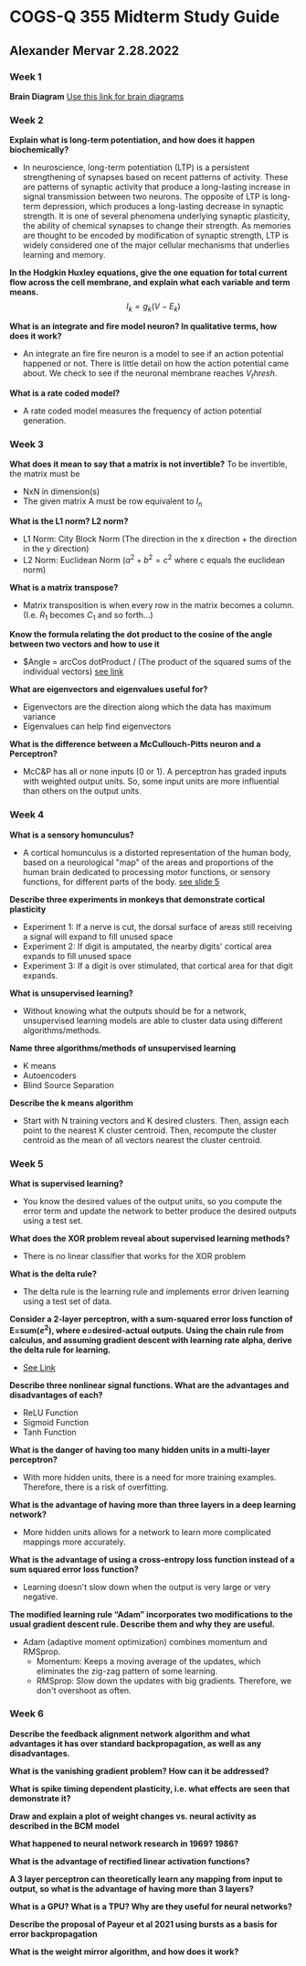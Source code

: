 # COGS-Q 355 Midterm Study Guide
## Alexander Mervar 2.28.2022

### Week 1
**Brain Diagram**
[Use this link for brain diagrams](https://github.com/alexandermervar/cogs-q355/blob/master/Midterm/Midterm%20Slides/1%20-%20Intro.pdf)

### Week 2
**Explain what is long-term potentiation, and how does it happen biochemically?**
- In neuroscience, long-term potentiation (LTP) is a persistent strengthening of synapses based on recent patterns of activity. These are patterns of synaptic activity that produce a long-lasting increase in signal transmission between two neurons. The opposite of LTP is long-term depression, which produces a long-lasting decrease in synaptic strength.
It is one of several phenomena underlying synaptic plasticity, the ability of chemical synapses to change their strength. As memories are thought to be encoded by modification of synaptic strength, LTP is widely considered one of the major cellular mechanisms that underlies learning and memory.

**In the Hodgkin Huxley equations, give the one equation for total current flow across the cell membrane, and explain what each variable and term means.**
$$
I_k = g_k (V-E_k)
$$

**What is an integrate and fire model neuron?  In qualitative terms, how does it work?**
- An integrate an fire fire neuron is a model to see if an action potential happened or not. There is little detail on how the action potential came about. We check to see if the neuronal membrane reaches $V_thresh$.

**What is a rate coded model?**
- A rate coded model measures the frequency of action potential generation.

### Week 3
**What does it mean to say that a matrix is not invertible?**
To be invertible, the matrix must be
- NxN in dimension(s)
- The given matrix A must be row equivalent to $I_n$

**What is the L1 norm?  L2 norm?**
- L1 Norm: City Block Norm (The direction in the x direction + the direction in the y direction)
- L2 Norm: Euclidean Norm ($a^2 + b^2 = c^2$ where c equals the euclidean norm)

**What is a matrix transpose?**
- Matrix transposition is when every row in the matrix becomes a column. (I.e. $R_1$ becomes $C_1$ and so forth...)

**Know the formula relating the dot product to the cosine of the angle between two vectors and how to use it**
- $Angle = arcCos dotProduct / (The product of the squared sums of the individual vectors) [see link](https://github.com/alexandermervar/cogs-q355/blob/master/Assignments/Assignment%203/3%20-%20Linear%20Algebra.ipynb)

**What are eigenvectors and eigenvalues useful for?**
- Eigenvectors are the direction along which the data has maximum variance
- Eigenvalues can help find eigenvectors

**What is the difference between a McCullouch-Pitts neuron and a Perceptron?**
- McC&P has all or none inputs (0 or 1). A perceptron has graded inputs with weighted output units. So, some input units are more influential than others on the output units.


### Week 4
**What is a sensory homunculus?**
- A cortical homunculus is a distorted representation of the human body, based on a neurological "map" of the areas and proportions of the human brain dedicated to processing motor functions, or sensory functions, for different parts of the body. [see slide 5](https://github.com/alexandermervar/cogs-q355/blob/master/Midterm/Midterm%20Slides/6%20-%20Plasticity.pdf)

**Describe three experiments in monkeys that demonstrate cortical plasticity**
- Experiment 1: If a nerve is cut, the dorsal surface of areas still receiving a signal will expand to fill unused space
- Experiment 2: If digit is amputated, the nearby digits' cortical area expands to fill unused space
- Experiment 3: If a digit is over stimulated, that cortical area for that digit expands.

**What is unsupervised learning?**
- Without knowing what the outputs should be for a network, unsupervised learning models are able to cluster data using different algorithms/methods.

**Name three algorithms/methods of unsupervised learning**
- K means
- Autoencoders
- Blind Source Separation

**Describe the k means algorithm**
- Start with N training vectors and K desired clusters. Then, assign each point to the nearest K cluster centroid. Then, recompute the cluster centroid as the mean of all vectors nearest the cluster centroid.

### Week 5
**What is supervised learning?**
- You know the desired values of the output units, so you compute the error term and update the network to better produce the desired outputs using a test set.

**What does the XOR problem reveal about supervised learning methods?**
- There is no linear classifier that works for the XOR problem

**What is the delta rule?**
- The delta rule is the learning rule and implements error driven learning using a test set of data.

**Consider a 2-layer perceptron, with a sum-squared error loss function of E=sum($e^2$), where e=desired-actual outputs.  Using the chain rule from calculus, and assuming gradient descent with learning rate alpha, derive the delta rule for learning.**
- [See Link](https://github.com/alexandermervar/cogs-q355/blob/master/Midterm/Midterm%20Slides/8%20-%20Supervised%20Learning.pdf)

**Describe three nonlinear signal functions. What are the advantages and disadvantages of each?**
- ReLU Function
- Sigmoid Function
- Tanh Function

**What is the danger of having too many hidden units in a multi-layer perceptron?**
- With more hidden units, there is a need for more training examples. Therefore, there is a risk of overfitting.

**What is the advantage of having more than three layers in a deep learning network?**
- More hidden units allows for a network to learn more complicated mappings more accurately.

**What is the advantage of using a cross-entropy loss function instead of a sum squared error loss function?**
- Learning doesn't slow down when the output is very large or very negative.

**The modified learning rule “Adam” incorporates two modifications to the usual gradient descent rule. Describe them and why they are useful.**
- Adam (adaptive moment optimization) combines momentum and RMSprop.
  - Momentum: Keeps a moving average of the updates, which eliminates the zig-zag pattern of some learning.
  - RMSprop: Slow down the updates with big gradients. Therefore, we don't overshoot as often.

### Week 6
**Describe the feedback alignment network algorithm and what advantages it has over standard backpropagation, as well as any disadvantages.**


**What is the vanishing gradient problem?  How can it be addressed?**


**What is spike timing dependent plasticity, i.e. what effects are seen that demonstrate it?**


**Draw and explain a plot of weight changes vs. neural activity as described in the BCM model**


**What happened to neural network research in 1969? 1986?**


**What is the advantage of rectified linear activation functions?**


**A 3 layer perceptron can theoretically learn any mapping from input to output, so what is the advantage of having more than 3 layers?**


**What is a GPU?  What is a TPU?  Why are they useful for neural networks?**


**Describe the proposal of Payeur et al 2021 using bursts as a basis for error backpropagation**


**What is the weight mirror algorithm, and how does it work?**


